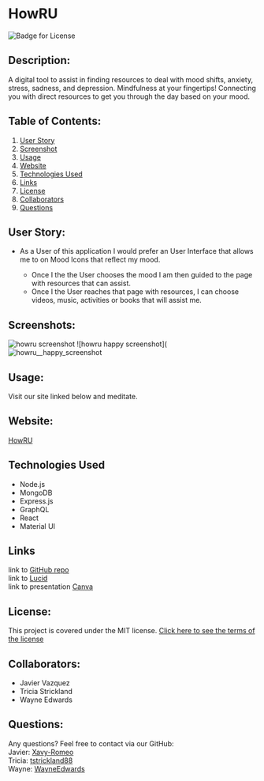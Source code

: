 # HowRU
![Badge for License](https://img.shields.io/badge/license-MIT-blueviolet)

## Description:
A digital tool to assist in finding resources to deal with mood shifts, anxiety, stress, sadness, and depression.
Mindfulness at your fingertips! 
Connecting you with direct resources to get you through the day based on your mood.

## Table of Contents: 
1. [User Story](#User-Story)
2. [Screenshot](#Screenshot)
3. [Usage](#Usage)
4. [Website](#Website)
5. [Technologies Used](#Technologies-Used)
6. [Links](#Links)
7. [License](#License)
8. [Collaborators](#Collaborators)
9. [Questions](#Questions)

## User Story:
* As a User of this application I would prefer an User Interface that allows me to on Mood Icons that reflect my mood.

  -   Once I the the User chooses the mood I am then guided to the page with resources that can assist.
  -   Once I the User reaches that page with resources, I can choose videos, music, activities or books that will assist me.

## Screenshots:
![howru screenshot](https://user-images.githubusercontent.com/71949043/126914290-6c968732-2f2d-4267-b0b1-0d5f4a662ac1.png)
![howru happy screenshot](![howru__happy_screenshot](https://user-images.githubusercontent.com/71949043/126922502-e09db0c7-3dd7-45a5-906c-9acf37688a60.png)


## Usage:
Visit our site linked below and meditate.

## Website: 
[HowRU](https://google.com)

## Technologies Used
- Node.js
- MongoDB
- Express.js
- GraphQL
- React
- Material UI

## Links
link to [GitHub repo](https://github.com/Xavy-Romeo/how-r-u) <br>
link to [Lucid](https://lucid.app/lucidchart/invitations/accept/inv_ca6ed448-f83f-4c41-91a8-b70d48c607dd) <br>
link to presentation [Canva](https://www.canva.com/design/DAEk4ZzSWEI/Ebh83Ik6CqYrkhVZ_LO7zg/view?utm_content=DAEk4ZzSWEI&utm_campaign=designshare&utm_medium=link&utm_source=sharebutton)

## License:
This project is covered under the MIT license.
[Click here to see the terms of the license](https://choosealicense.com/licenses/mit/)

## Collaborators:
* Javier Vazquez
* Tricia Strickland
* Wayne Edwards

## Questions: 
Any questions? Feel free to contact via our GitHub:
<br> Javier: [Xavy-Romeo](https://github.com/Xavy-Romeo)
<br> Tricia: [tstrickland88](https://github.com/tstrickland88)
<br> Wayne: [WayneEdwards](https://github.com/WayneEdwards)
